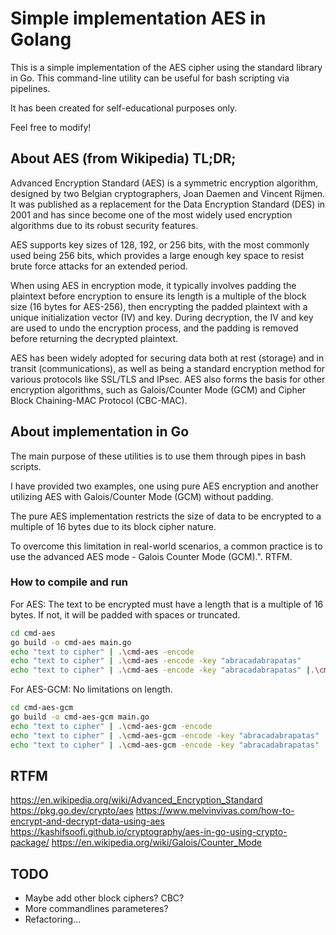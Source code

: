 # Simple implementation AES in Golang

This is a simple implementation of the AES cipher using the standard library in Go. This command-line utility can be useful for bash scripting via pipelines. 

It has been created for self-educational purposes only.

Feel free to modify!

## About AES (from Wikipedia) TL;DR;

Advanced Encryption Standard (AES) is a symmetric encryption algorithm, designed by two Belgian cryptographers, Joan Daemen and Vincent Rijmen. It was published as a replacement for the Data Encryption Standard (DES) in 2001 and has since become one of the most widely used encryption algorithms due to its robust security features.

AES supports key sizes of 128, 192, or 256 bits, with the most commonly used being 256 bits, which provides a large enough key space to resist brute force attacks for an extended period.

When using AES in encryption mode, it typically involves padding the plaintext before encryption to ensure its length is a multiple of the block size (16 bytes for AES-256), then encrypting the padded plaintext with a unique initialization vector (IV) and key. During decryption, the IV and key are used to undo the encryption process, and the padding is removed before returning the decrypted plaintext.

AES has been widely adopted for securing data both at rest (storage) and in transit (communications), as well as being a standard encryption method for various protocols like SSL/TLS and IPsec. AES also forms the basis for other encryption algorithms, such as Galois/Counter Mode (GCM) and Cipher Block Chaining-MAC Protocol (CBC-MAC).

## About implementation in Go

The main purpose of these utilities is to use them through pipes in bash scripts.

I have provided two examples, one using pure AES encryption and another utilizing AES with Galois/Counter Mode (GCM) without padding.

The pure AES implementation restricts the size of data to be encrypted to a multiple of 16 bytes due to its block cipher nature.

To overcome this limitation in real-world scenarios, a common practice is to use the advanced AES mode - Galois Counter Mode (GCM).". RTFM.

### How to compile and run

For AES: The text to be encrypted must have a length that is a multiple of 16 bytes. If not, it will be padded with spaces or truncated.

```bash
cd cmd-aes
go build -o cmd-aes main.go
echo "text to cipher" | .\cmd-aes -encode
echo "text to cipher" | .\cmd-aes -encode -key "abracadabrapatas"
echo "text to cipher" | .\cmd-aes -encode -key "abracadabrapatas" |.\cmd-aes -decode -key "abracadabrapatas"
```

For AES-GCM: No limitations on length.

```bash
cd cmd-aes-gcm
go build -o cmd-aes-gcm main.go
echo "text to cipher" | .\cmd-aes-gcm -encode
echo "text to cipher" | .\cmd-aes-gcm -encode -key "abracadabrapatas"
echo "text to cipher" | .\cmd-aes-gcm -encode -key "abracadabrapatas" |.\cmd-aes-gcm -decode -key "abracadabrapatas"
```



## RTFM
https://en.wikipedia.org/wiki/Advanced_Encryption_Standard
https://pkg.go.dev/crypto/aes
https://www.melvinvivas.com/how-to-encrypt-and-decrypt-data-using-aes
https://kashifsoofi.github.io/cryptography/aes-in-go-using-crypto-package/
https://en.wikipedia.org/wiki/Galois/Counter_Mode


## TODO

- Maybe add other block ciphers? CBC?
- More commandlines parameteres?
- Refactoring...